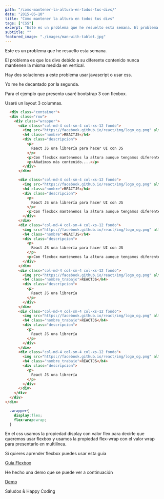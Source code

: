 ```yaml
---
path: "/como-mantener-la-altura-en-todos-tus-divs/"
date: "2015-05-10"
title: "Cómo mantener la altura en todos tus divs"
tags: ["CSS"]
excerpt: "Este es un problema que he resuelto esta semana. El problema es que los divs debido a su diferente contenido nunca mantienen la misma medida en vertical. Hay dos soluciones a este problema usar javascript o usar css. Yo me he decantado por la segunda. Para el ejemplo que presento usaré bootstrap 3 con flexbox. Usaré un layout 3 columnas."
subtitle: ""
featured_image: "./images/man-with-tablet.jpg"
---
```

Este es un problema que he resuelto esta semana.

El problema es que los divs debido a su diferente contenido nunca mantienen la misma medida en vertical.

Hay dos soluciones a este problema usar javascript o usar css.

Yo me he decantado por la segunda.

Para el ejemplo que presento usaré bootstrap 3 con flexbox.

Usaré un layout 3 columnas.

```html
  <div class="container">
  <div class="row">
    <div class="wrapper">
      <div class="col-md-4 col-sm-4 col-xs-12 fondo">
        <img src="https://facebook.github.io/react/img/logo_og.png" alt="React JS" title="React JS" class="img_responsive img-thumbnail" />
        <h4 class="nombre">REACTJS</h4>
        <div class="descripcion">
          <p>
            React JS una librería para hacer UI con JS
          </p>
          <p>Con flexbox mantenemos la altura aunque tengamos diferente contenido</p>
          <p>Añadimos más contenido....</p>
        </div>
      </div>

      <div class="col-md-4 col-sm-4 col-xs-12 fondo">
        <img src="https://facebook.github.io/react/img/logo_og.png" alt="React JS" title="React JS" class="img_responsive img-thumbnail" />
        <h4 class="nombre">REACTJS</h4>
        <div class="descripcion">
          <p>
            React JS una librería para hacer UI con JS
          </p>
          <p>Con flexbox mantenemos la altura aunque tengamos diferente contenido</p>
        </div>
      </div>
      <div class="col-md-4 col-sm-4 col-xs-12 fondo">
        <img src="https://facebook.github.io/react/img/logo_og.png" alt="React JS" title="React JS" class="img_responsive img-thumbnail" />
        <h4 class="nombre">REACTJS</h4>
        <div class="descripcion">
          <p>
            React JS una librería para hacer UI con JS
          </p>
          <p>Con flexbox mantenemos la altura aunque tengamos diferente contenido</p>
        </div>
      </div>
      <div class="col-md-4 col-sm-4 col-xs-12 fondo">
        <img src="https://facebook.github.io/react/img/logo_og.png" alt="React JS" title="React JS" class="img_responsive img-thumbnail" />
        <h4 class="nombre_trabajo">REACTJS</h4>
        <div class="descripcion">
          <p>
            React JS una librería
          </p>
        </div>
      </div>
      <div class="col-md-4 col-sm-4 col-xs-12 fondo">
        <img src="https://facebook.github.io/react/img/logo_og.png" alt="React JS" title="React JS" class="img_responsive img-thumbnail" />
        <h4 class="nombre_trabajo">REACTJS</h4>
        <div class="descripcion">
          <p>
            React JS una librería
          </p>
        </div>
      </div>
      <div class="col-md-4 col-sm-4 col-xs-12 fondo">
        <img src="https://facebook.github.io/react/img/logo_og.png" alt="React JS" title="React JS" class="img_responsive img-thumbnail" />
        <h4 class="nombre_trabajo">REACTJS</h4>
        <div class="descripcion">
          <p>
            React JS una librería
          </p>
        </div>
      </div>
    </div>
  </div>
</div>
```

```css
  .wrapper{
    display:flex;
    flex-wrap:wrap;
  }
```

En el css usamos la propiedad display con valor  flex para decirle que queremos usar flexbox y usamos la propiedad flex-wrap con el valor wrap para presentarlo en multilínea.

Si quieres aprender flexbox puedes usar esta guía

[Guía Flexbox](https://css-tricks.com/snippets/css/a-guide-to-flexbox/)

He hecho una demo que se puede ver a continuación

[Demo](http://codepen.io/GGarciaSeco/pen/MwaJmY/)

Saludos &amp; Happy Coding